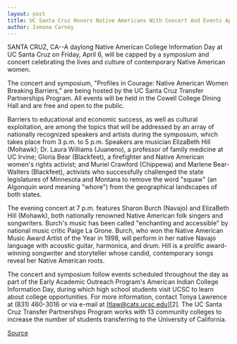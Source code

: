 ```yaml
---
layout: post
title: UC Santa Cruz Honors Native Americans With Concert And Events April 6
author: Ismana Carney
---
```


SANTA CRUZ, CA--A daylong Native American College Information Day at UC Santa Cruz on Friday, April 6, will be capped by a symposium and concert celebrating the lives and culture of contemporary Native American women.

The concert and symposium, "Profiles in Courage: Native American Women Breaking Barriers," are being hosted by the UC Santa Cruz Transfer Partnerships Program. All events will be held in the Cowell College Dining Hall and are free and open to the public.

Barriers to educational and economic success, as well as cultural exploitation, are among the topics that will be addressed by an array of nationally recognized speakers and artists during the symposium, which takes place from 3 p.m. to 5 p.m. Speakers are musician ElizaBeth Hill (Mohawk); Dr. Laura Williams (Juaneno), a professor of family medicine at UC Irvine; Gloria Bear (Blackfeet), a firefighter and Native American women's rights activist; and Muriel Crawford (Chippewa) and Marlene Bear-Walters (Blackfeet), activists who successfully challenged the state legislatures of Minnesota and Montana to remove the word "squaw" (an Algonquin word meaning "whore") from the geographical landscapes of both states.

The evening concert at 7 p.m. features Sharon Burch (Navajo) and ElizaBeth Hill (Mohawk), both nationally renowned Native American folk singers and songwriters. Burch's music has been called "enchanting and accessible" by national music critic Paige La Grone. Burch, who won the Native American Music Award Artist of the Year in 1998, will perform in her native Navajo language with acoustic guitar, harmonica, and drum. Hill is a prolific award-winning songwriter and storyteller whose candid, contemporary songs reveal her Native American roots.

The concert and symposium follow events scheduled throughout the day as part of the Early Academic Outreach Program's American Indian College Information Day, during which high school students visit UCSC to learn about college opportunities. For more information, contact Tonya Lawrence at (831) 460-3016 or via e-mail at [tlaw@cats.ucsc.edu][2]. The UC Santa Cruz Transfer Partnerships Program works with 13 community colleges to increase the number of students transferring to the University of California.  

[Source](http://www1.ucsc.edu/news_events/press_releases/archive/00-01/03-01/native_americans.html "Permalink to UCSC Press Release: UCSC honors Native Americans")
